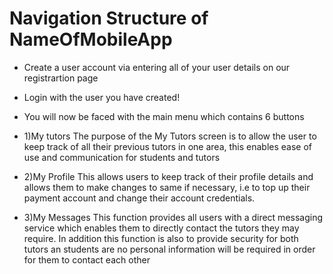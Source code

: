 # Navigation Structure of NameOfMobileApp

* Create a user account via entering all of your user details on our registrartion page
* Login with the user you have created!
* You will now be faced with the main menu which contains 6 buttons 
* 1)My tutors
The purpose of the My Tutors screen is to allow the user to keep track of all their previous tutors in one area, this enables ease of use and communication for students and tutors


* 2)My Profile
This allows users to keep track of their profile details and allows them to make changes to same if necessary, i.e to top up their payment account and change their account credentials.

* 3)My Messages
This function provides all users with a direct messaging service which enables them to directly contact the tutors they may require. In addition this function is also to provide security for both tutors an students are no personal information will be required in order for them to contact each other



